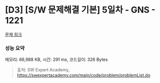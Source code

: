 # [D3] [S/W 문제해결 기본] 5일차 - GNS - 1221 

[문제 링크](https://swexpertacademy.com/main/code/problem/problemDetail.do?contestProbId=AV14jJh6ACYCFAYD) 

### 성능 요약

메모리: 66,988 KB, 시간: 291 ms, 코드길이: 326 Bytes



> 출처: SW Expert Academy, https://swexpertacademy.com/main/code/problem/problemList.do